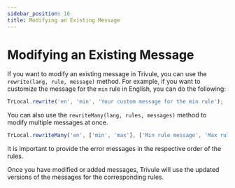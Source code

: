 ```yaml
---
sidebar_position: 16
title: Modifying an Existing Message
---
```

 
# Modifying an Existing Message

If you want to modify an existing message in Trivule, you can use the `rewrite(lang, rule, message)` method. For example, if you want to customize the message for the `min` rule in English, you can do the following:

```javascript
TrLocal.rewrite('en', 'min', 'Your custom message for the min rule');
```

You can also use the `rewriteMany(lang, rules, messages)` method to modify multiple messages at once.

```javascript
TrLocal.rewriteMany('en', ['min', 'max'], ['Min rule message', 'Max rule message']);
```

It is important to provide the error messages in the respective order of the rules.

Once you have modified or added messages, Trivule will use the updated versions of the messages for the corresponding rules.